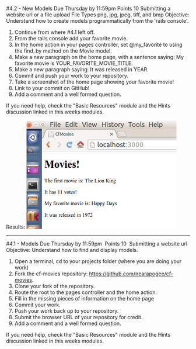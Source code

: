 #4.2 - New Models
Due Thursday by 11:59pm
Points 10
Submitting a website url or a file upload
File Types png, jpg, jpeg, tiff, and bmp
Objective: Understand how to create models programmatically from the 'rails console'.

 1. Continue from where #4.1 left off.
 2. From the rails console add your favorite movie.
 3. In the home action in your pages controller, set @my_favorite to using the find_by method on the Movie model.
 4. Make a new paragraph on the home page, with a sentence saying: My favorite movie is YOUR_FAVORITE_MOVIE_TITLE.
 5. Make a new paragraph saying: It was released in YEAR.
 6. Commit and push your work to your repository.
 7. Take a screenshot of the home page showing your favorite movie!
 8. Link to your commit on GitHub! 
 9. Add a comment and a well formed question.

If you need help, check the "Basic Resources" module and the Hints discussion linked in this weeks modules.

Results:
![Alt text](Show4p2Result.png "Home Page showing a first movie, and a favorite Movie")

***
#4.1 - Models
Due Thursday by 11:59pm 
Points 10 
Submitting a website url
Objective: Understand how to find and display models.

 1. Open a terminal, cd to your projects folder (where you are doing your work)
 2. Fork the cf-movies repository: https://github.com/nearapogee/cf-movies.
 3. Clone your fork of the repository.
 4. Route the root to the pages controller and the home action.
 5. Fill in the missing pieces of information on the home page
 6. Commit your work.
 7. Push your work back up to your repository.
 8. Submit the browser URL of your repository for credit.
 9. Add a comment and a well formed question.

If you need help, check the "Basic Resources" module and the Hints discussion linked in this weeks modules.

